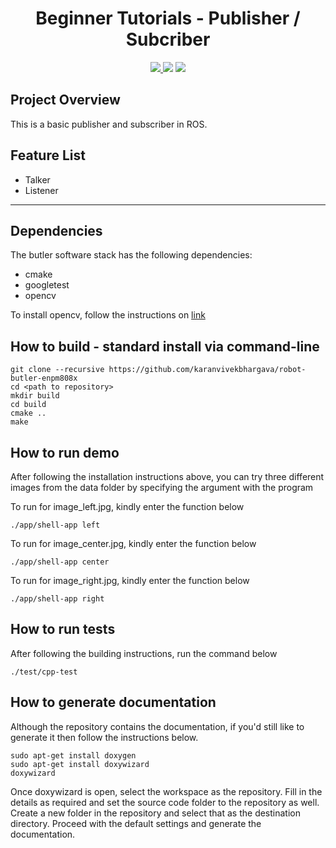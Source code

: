<h1 align=center> Beginner Tutorials - Publisher / Subcriber </h1>
<p align="center">
<a href="https://travis-ci.org/karanvivekbhargava/beginner_tutorials">
<img src="https://travis-ci.org/karanvivekbhargava/beginner_tutorials.svg?branch=master">
</a>
<a href='https://coveralls.io/github/karanvivekbhargava/beginner_tutorials?branch=master'><img src='https://coveralls.io/repos/github/karanvivekbhargava/beginner_tutorials/badge.svg?branch=master'/></a>
<a href='https://opensource.org/licenses/MIT'><img src='https://img.shields.io/badge/License-MIT-brightgreen.svg'/></a>
</p>

## Project Overview

This is a basic publisher and subscriber in ROS.

## Feature List
* Talker
* Listener
---

## Dependencies

The butler software stack has the following dependencies:
* cmake
* googletest
* opencv

To install opencv, follow the instructions on [link](https://docs.opencv.org/trunk/d7/d9f/tutorial_linux_install.html)

## How to build - standard install via command-line
```
git clone --recursive https://github.com/karanvivekbhargava/robot-butler-enpm808x
cd <path to repository>
mkdir build
cd build
cmake ..
make
```

## How to run demo

After following the installation instructions above, you can try three different images from the data folder by specifying the argument with the program

To run for image_left.jpg, kindly enter the function below
```
./app/shell-app left
```
To run for image_center.jpg, kindly enter the function below
```
./app/shell-app center
```
To run for image_right.jpg, kindly enter the function below
```
./app/shell-app right
```

## How to run tests

After following the building instructions, run the command below
```
./test/cpp-test
```

## How to generate documentation

Although the repository contains the documentation, if you'd still like to generate it then follow the instructions below.

```
sudo apt-get install doxygen
sudo apt-get install doxywizard
doxywizard
```

Once doxywizard is open, select the workspace as the repository. Fill in the details as required and set the source code folder to the repository as well. Create a new folder in the repository and select that as the destination directory. Proceed with the default settings and generate the documentation.
